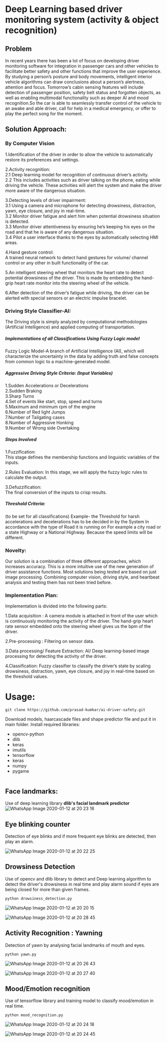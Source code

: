 # Deep Learning based driver monitoring system (activity & object recognition)

## Problem 
In recent years there has been a lot of focus on developing driver monitoring software for integration in passenger cars and other vehicles to facilitate better safety and other functions that improve the user experience. By studying a person’s posture and body movements, intelligent interior vehicle algorithms can draw conclusions about a person’s alertness, attention and focus. Tomorrow’s cabin sensing features will include detection of passenger position, safety belt status and forgotten objects, as well as enabling multimodal functionality such as deeper AI and mood recognition.So the car is able to seamlessly transfer control of the vehicle to an awake and able driver, call for help in a medical emergency, or offer to play the perfect song for the moment. </br>

## Solution Approach:

### By Computer Vision</br>

1.Identification of the driver in order to allow the vehicle to automatically restore its preferences and settings.  </br>                           

2.Activity recognition: </br>
   2.1 Deep learning model for recognition of continuous driver’s activity. </br>
   2.2 This includes activities such as driver talking on the phone, eating while driving the vehicle.  These activities will alert the system and make the driver more aware of the dangerous situation. </br>

3.Detecting levels of driver impairment: </br>
  3.1 Using a camera and microphone for detecting drowsiness, distraction, yawn, eye closure, and joy in real-time. </br>
  3.2 Monitor driver fatigue and alert him when potential drowsiness situation is detected. </br>
  3.3 Monitor driver attentiveness by ensuring he’s keeping his eyes on the road and that he is aware of any dangerous situation. </br>
  3.4 Pilot a user interface thanks to the eyes by automatically selecting HMI areas. </br>

4.Hand gesture control: </br>
    A trained neural network to detect hand gestures for volume/ channel control or any other in built functionality of the car. </br>

5.An intelligent steering wheel that monitors the heart rate to detect potential drowsiness of the driver. This is made by embedding the hand-grip heart rate monitor into the steering wheel of the vehicle. </br>

6.After detection of the driver’s fatigue while driving, the driver can be alerted with special sensors or an electric impulse bracelet. </br>

### Driving Style Classifier-AI:
The Driving style is simply analyzed by computational methodologies (Artificial Intelligence) and applied computing of transportation. </br>

##### Implementations of all Classifications Using Fuzzy Logic model
Fuzzy Logic Model-A branch of Artificial Intelligence (AI), which will characterize the uncertainty in the data by adding truth and false concepts from common logic to a machine-generated model. </br>

##### Aggressive Driving Style Criteria: (Input Variables)

1.Sudden Accelerations or Decelerations </br>
2.Sudden Braking </br>
3.Sharp Turns </br>
4.Set of events like start, stop, speed and turns </br>
5.Maximum and minimum rpm of the engine  </br>
6.Number of Red light Jumps</br>
7.Number of Tailgating cases</br>
8.Number of Aggressive Honking </br>
9.Number of Wrong side Overtaking  </br>

##### Steps Involved
1.Fuzzification: </br>
    This stage defines the membership functions and linguistic variables of the inputs.

2.Rules Evaluation: 
    In this stage, we will apply the fuzzy logic rules to calculate the output. </br>

3.Defuzzification:  
   The final conversion of the inputs to crisp results. </br>

##### Threshold Criteria:
(to be set for all classifications)
Example- the Threshold for harsh accelerations and decelerations has to be decided in by the System In accordance with the type of Road it is running on For example a city road or a state Highway or a National Highway. Because the speed limits will be different. </br>

### Novelty:
Our solution is a combination of three different approaches, which increases accuracy. This is a more intuitive use of the new generation of driver assistance functions. 
Most solutions being tested are based on just image processing. Combining computer vision, driving style, and heartbeat analysis and testing them has not been tried before. 
</br>

### Implementation Plan:
Implementation is divided into the following parts: </br>

1.Data acquisition :
A camera module is attached in front of the user which is continuously monitoring the activity of the driver. The hand-grip heart rate sensor embedded onto the steering wheel gives us the bpm of the driver. </br>

2.Pre-processing :
Filtering on sensor data. </br>

3.Data processing/ Feature Extraction:
AI/ Deep learning-based image processing for detecting the activity of the driver. </br>

4.Classification:
Fuzzy classifier to classify the driver’s state by scaling drowsiness, distraction, yawn, eye closure, and joy in real-time based on the threshold values. </br>

# Usage:
```
git clone https://github.com/prasad-kumkar/ai-driver-safety.git
```
Download models, haarcascade files and shape predictor file and put it in main folder.
Install required libraries:
- opencv-python
- dlib 
- keras
- imutils
- tensorflow
- keras 
- numpy
- pygame
``` pip install opencv-python dlib keras imutils numpy pygame
```
## Face landmarks:
Use of deep learning library **dlib's facial landmark predictor**
![WhatsApp Image 2020-01-12 at 20 23 16](https://user-images.githubusercontent.com/6639329/72222451-ce3bb580-358a-11ea-8211-3e8fbb8c4209.jpeg)


## Eye blinking counter
Detection of eye blinks and if more frequent eye blinks are detected, then play an alarm.

![WhatsApp Image 2020-01-12 at 20 22 25](https://user-images.githubusercontent.com/6639329/72222428-96cd0900-358a-11ea-9737-4edba38e4258.jpeg)


## Drowsiness Detection
Use of opencv and dlib library to detect and 
Deep learning algorithm to detect the driver's drowsiness in real time and play alarm sound if eyes are being closed for more than given frames.
```
python drowsiness_detection.py
```
![WhatsApp Image 2020-01-12 at 20 20 15](https://user-images.githubusercontent.com/6639329/72222060-b3ffd880-3586-11ea-93c0-ca9426d26e80.jpeg)

![WhatsApp Image 2020-01-12 at 20 28 45](https://user-images.githubusercontent.com/6639329/72222394-3938bc80-358a-11ea-9ef9-475411b69c47.jpeg)

## Activity Recognition : Yawning
Detection of yawn by analysing facial landmarks of mouth and eyes.
```
python yawn.py
```
![WhatsApp Image 2020-01-12 at 20 26 43](https://user-images.githubusercontent.com/6639329/72222408-4f467d00-358a-11ea-99c9-237b0721bcfe.jpeg)

![WhatsApp Image 2020-01-12 at 20 27 40](https://user-images.githubusercontent.com/6639329/72222409-57062180-358a-11ea-9d9a-42e920dbf805.jpeg)

## Mood/Emotion recognition
Use of tensorflow library and training model to classify mood/emotion in real time.
```
python mood_recognition.py
```
![WhatsApp Image 2020-01-12 at 20 24 18](https://user-images.githubusercontent.com/6639329/72222368-f2e35d80-3589-11ea-9958-5f71e2bd6bb0.jpeg)

![WhatsApp Image 2020-01-12 at 20 24 45](https://user-images.githubusercontent.com/6639329/72222381-11495900-358a-11ea-8b1b-c82f9426d08e.jpeg)

